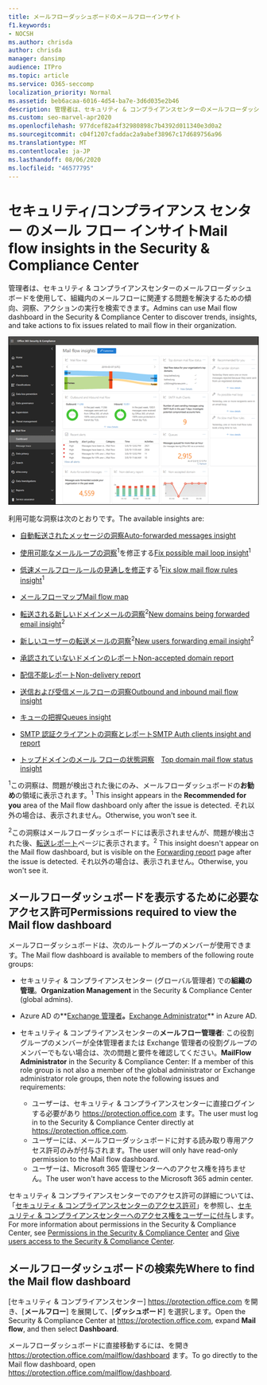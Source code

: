 ```yaml
---
title: メールフローダッシュボードのメールフローインサイト
f1.keywords:
- NOCSH
ms.author: chrisda
author: chrisda
manager: dansimp
audience: ITPro
ms.topic: article
ms.service: O365-seccomp
localization_priority: Normal
ms.assetid: beb6acaa-6016-4d54-ba7e-3d6d035e2b46
description: 管理者は、セキュリティ & コンプライアンスセンターのメールフローダッシュボードで使用できる洞察およびレポートについて学習できます。
ms.custom: seo-marvel-apr2020
ms.openlocfilehash: 977dcef82a4f32980898c7b4392d011340e3d0a2
ms.sourcegitcommit: c04f1207cfaddac2a9abef38967c17d689756a96
ms.translationtype: MT
ms.contentlocale: ja-JP
ms.lasthandoff: 08/06/2020
ms.locfileid: "46577795"
---
```

# <a name="mail-flow-insights-in-the-security--compliance-center"></a><span data-ttu-id="8d6ff-103">セキュリティ/コンプライアンス センター のメール フロー インサイト</span><span class="sxs-lookup"><span data-stu-id="8d6ff-103">Mail flow insights in the Security & Compliance Center</span></span>

<span data-ttu-id="8d6ff-104">管理者は、セキュリティ & コンプライアンスセンターのメールフローダッシュボードを使用して、組織内のメールフローに関連する問題を解決するための傾向、洞察、アクションの実行を検索できます。</span><span class="sxs-lookup"><span data-stu-id="8d6ff-104">Admins can use Mail flow dashboard in the Security & Compliance Center to discover trends, insights, and take actions to fix issues related to mail flow in their organization.</span></span>

![セキュリティ & コンプライアンスセンターのメールフローダッシュボード](../../media/mail-flow-dashboard-v2.png)

<span data-ttu-id="8d6ff-106">利用可能な洞察は次のとおりです。</span><span class="sxs-lookup"><span data-stu-id="8d6ff-106">The available insights are:</span></span>

- [<span data-ttu-id="8d6ff-107">自動転送されたメッセージの洞察</span><span class="sxs-lookup"><span data-stu-id="8d6ff-107">Auto-forwarded messages insight</span></span>](mfi-auto-forwarded-messages-report.md)

- <span data-ttu-id="8d6ff-108">[使用可能なメールループの洞察](mfi-mail-loop-insight.md)<sup>1</sup>を修正する</span><span class="sxs-lookup"><span data-stu-id="8d6ff-108">[Fix possible mail loop insight](mfi-mail-loop-insight.md)<sup>1</sup></span></span>

- <span data-ttu-id="8d6ff-109">[低速メールフロールールの見通しを修正](mfi-slow-mail-flow-rules-insight.md)する<sup>1</sup></span><span class="sxs-lookup"><span data-stu-id="8d6ff-109">[Fix slow mail flow rules insight](mfi-slow-mail-flow-rules-insight.md)<sup>1</sup></span></span>

- [<span data-ttu-id="8d6ff-110">メールフローマップ</span><span class="sxs-lookup"><span data-stu-id="8d6ff-110">Mail flow map</span></span>](mfi-mail-flow-map-report.md)

- <span data-ttu-id="8d6ff-111">[転送される新しいドメインメールの洞察](mfi-new-domains-being-forwarded-email.md)<sup>2</sup></span><span class="sxs-lookup"><span data-stu-id="8d6ff-111">[New domains being forwarded email insight](mfi-new-domains-being-forwarded-email.md)<sup>2</sup></span></span>

- <span data-ttu-id="8d6ff-112">[新しいユーザーの転送メールの洞察](mfi-new-users-forwarding-email.md)<sup>2</sup></span><span class="sxs-lookup"><span data-stu-id="8d6ff-112">[New users forwarding email insight](mfi-new-users-forwarding-email.md)<sup>2</sup></span></span>

- [<span data-ttu-id="8d6ff-113">承認されていないドメインのレポート</span><span class="sxs-lookup"><span data-stu-id="8d6ff-113">Non-accepted domain report</span></span>](mfi-non-accepted-domain-report.md)

- [<span data-ttu-id="8d6ff-114">配信不能レポート</span><span class="sxs-lookup"><span data-stu-id="8d6ff-114">Non-delivery report</span></span>](mfi-non-delivery-report.md)

- [<span data-ttu-id="8d6ff-115">送信および受信メールフローの洞察</span><span class="sxs-lookup"><span data-stu-id="8d6ff-115">Outbound and inbound mail flow insight</span></span>](mfi-outbound-and-inbound-mail-flow.md)

- [<span data-ttu-id="8d6ff-116">キューの把握</span><span class="sxs-lookup"><span data-stu-id="8d6ff-116">Queues insight</span></span>](mfi-queue-alerts-and-queues.md)

- [<span data-ttu-id="8d6ff-117">SMTP 認証クライアントの洞察とレポート</span><span class="sxs-lookup"><span data-stu-id="8d6ff-117">SMTP Auth clients insight and report</span></span>](mfi-smtp-auth-clients-report.md)

- <span data-ttu-id="8d6ff-118">[トップドメインのメール フローの状態洞察](mfi-domain-mail-flow-status-insight.md)　</span><span class="sxs-lookup"><span data-stu-id="8d6ff-118">[Top domain mail flow status insight](mfi-domain-mail-flow-status-insight.md)</span></span>

<span data-ttu-id="8d6ff-119"><sup>1</sup>この洞察は、問題が検出された後にのみ、メールフローダッシュボードの**お勧め**の領域に表示されます。</span><span class="sxs-lookup"><span data-stu-id="8d6ff-119"><sup>1</sup> This insight appears in the **Recommended for you** area of the Mail flow dashboard only after the issue is detected.</span></span> <span data-ttu-id="8d6ff-120">それ以外の場合は、表示されません。</span><span class="sxs-lookup"><span data-stu-id="8d6ff-120">Otherwise, you won't see it.</span></span>

<span data-ttu-id="8d6ff-121"><sup>2</sup>この洞察はメールフローダッシュボードには表示されませんが、問題が検出された後、[転送レポート](view-mail-flow-reports.md#forwarding-report)ページに表示されます。</span><span class="sxs-lookup"><span data-stu-id="8d6ff-121"><sup>2</sup> This insight doesn't appear on the Mail flow dashboard, but is visible on the [Forwarding report](view-mail-flow-reports.md#forwarding-report) page after the issue is detected.</span></span> <span data-ttu-id="8d6ff-122">それ以外の場合は、表示されません。</span><span class="sxs-lookup"><span data-stu-id="8d6ff-122">Otherwise, you won't see it.</span></span>

## <a name="permissions-required-to-view-the-mail-flow-dashboard"></a><span data-ttu-id="8d6ff-123">メールフローダッシュボードを表示するために必要なアクセス許可</span><span class="sxs-lookup"><span data-stu-id="8d6ff-123">Permissions required to view the Mail flow dashboard</span></span>

<span data-ttu-id="8d6ff-124">メールフローダッシュボードは、次のルートグループのメンバーが使用できます。</span><span class="sxs-lookup"><span data-stu-id="8d6ff-124">The Mail flow dashboard is available to members of the following route groups:</span></span>

- <span data-ttu-id="8d6ff-125">セキュリティ & コンプライアンスセンター (グローバル管理者) での**組織の管理**。</span><span class="sxs-lookup"><span data-stu-id="8d6ff-125">**Organization Management** in the Security & Compliance Center (global admins).</span></span>

- <span data-ttu-id="8d6ff-126">Azure AD の**[Exchange 管理者](https://docs.microsoft.com/azure/active-directory/users-groups-roles/directory-assign-admin-roles#exchange-administrator)**。</span><span class="sxs-lookup"><span data-stu-id="8d6ff-126">**[Exchange Administrator](https://docs.microsoft.com/azure/active-directory/users-groups-roles/directory-assign-admin-roles#exchange-administrator)** in Azure AD.</span></span>

- <span data-ttu-id="8d6ff-127">セキュリティ & コンプライアンスセンターの**メールフロー管理者**: この役割グループのメンバーが全体管理者または Exchange 管理者の役割グループのメンバーでもない場合は、次の問題と要件を確認してください。</span><span class="sxs-lookup"><span data-stu-id="8d6ff-127">**MailFlow Administrator** in the Security & Compliance Center: If a member of this role group is not also a member of the global administrator or Exchange administrator role groups, then note the following issues and requirements:</span></span>

  - <span data-ttu-id="8d6ff-128">ユーザーは、セキュリティ & コンプライアンスセンターに直接ログインする必要があり <https://protection.office.com> ます。</span><span class="sxs-lookup"><span data-stu-id="8d6ff-128">The user must log in to the Security & Compliance Center directly at <https://protection.office.com>.</span></span>
  - <span data-ttu-id="8d6ff-129">ユーザーには、メールフローダッシュボードに対する読み取り専用アクセス許可のみが付与されます。</span><span class="sxs-lookup"><span data-stu-id="8d6ff-129">The user will only have read-only permission to the Mail flow dashboard.</span></span>
  - <span data-ttu-id="8d6ff-130">ユーザーは、Microsoft 365 管理センターへのアクセス権を持ちません。</span><span class="sxs-lookup"><span data-stu-id="8d6ff-130">The user won't have access to the Microsoft 365 admin center.</span></span>

<span data-ttu-id="8d6ff-131">セキュリティ & コンプライアンスセンターでのアクセス許可の詳細については、「[セキュリティ & コンプライアンスセンターのアクセス許可](permissions-in-the-security-and-compliance-center.md)」を参照し、[セキュリティ & コンプライアンスセンターへのアクセス権をユーザーに付与](grant-access-to-the-security-and-compliance-center.md)します。</span><span class="sxs-lookup"><span data-stu-id="8d6ff-131">For more information about permissions in the Security & Compliance Center, see [Permissions in the Security & Compliance Center](permissions-in-the-security-and-compliance-center.md) and [Give users access to the Security & Compliance Center](grant-access-to-the-security-and-compliance-center.md).</span></span>

## <a name="where-to-find-the-mail-flow-dashboard"></a><span data-ttu-id="8d6ff-132">メールフローダッシュボードの検索先</span><span class="sxs-lookup"><span data-stu-id="8d6ff-132">Where to find the Mail flow dashboard</span></span>

<span data-ttu-id="8d6ff-133">[セキュリティ & コンプライアンスセンター] <https://protection.office.com> を開き、[**メールフロー**] を展開して、[**ダッシュボード**] を選択します。</span><span class="sxs-lookup"><span data-stu-id="8d6ff-133">Open the Security & Compliance Center at <https://protection.office.com>, expand **Mail flow**, and then select **Dashboard**.</span></span>

<span data-ttu-id="8d6ff-134">メールフローダッシュボードに直接移動するには、を開き <https://protection.office.com/mailflow/dashboard> ます。</span><span class="sxs-lookup"><span data-stu-id="8d6ff-134">To go directly to the Mail flow dashboard, open <https://protection.office.com/mailflow/dashboard>.</span></span>
